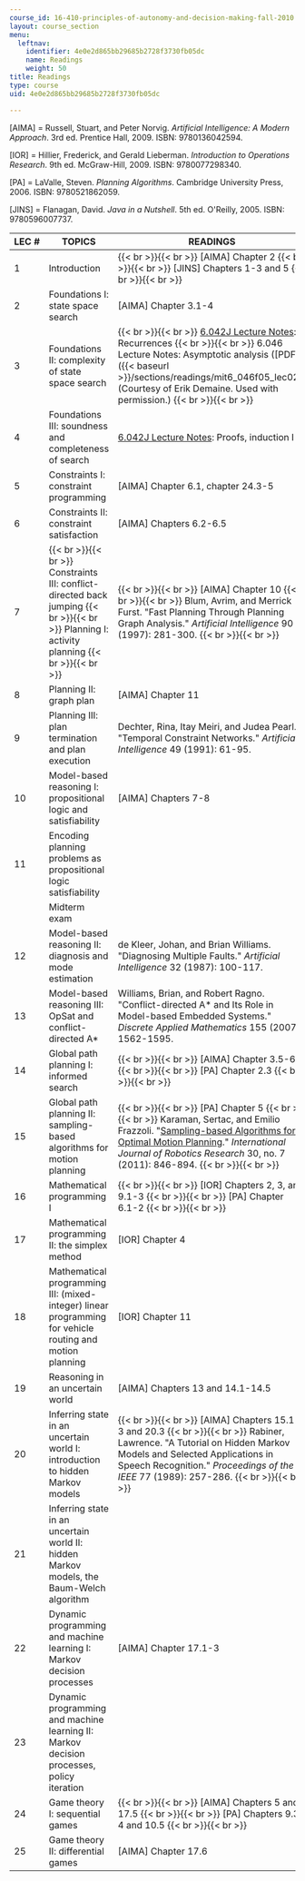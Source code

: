 ```yaml
---
course_id: 16-410-principles-of-autonomy-and-decision-making-fall-2010
layout: course_section
menu:
  leftnav:
    identifier: 4e0e2d865bb29685b2728f3730fb05dc
    name: Readings
    weight: 50
title: Readings
type: course
uid: 4e0e2d865bb29685b2728f3730fb05dc

---
```


\[AIMA\] = Russell, Stuart, and Peter Norvig. _Artificial Intelligence: A Modern Approach_. 3rd ed. Prentice Hall, 2009. ISBN: 9780136042594.

\[IOR\] = Hillier, Frederick, and Gerald Lieberman. _Introduction to Operations Research_. 9th ed. McGraw-Hill, 2009. ISBN: 9780077298340.

\[PA\] = LaValle, Steven. _Planning Algorithms_. Cambridge University Press, 2006. ISBN: 9780521862059.

\[JINS\] = Flanagan, David. _Java in a Nutshell_. 5th ed. O'Reilly, 2005. ISBN: 9780596007737.

| LEC # | TOPICS | READINGS |
| --- | --- | --- |
| 1 | Introduction |  {{< br >}}{{< br >}} \[AIMA\] Chapter 2 {{< br >}}{{< br >}} \[JINS\] Chapters 1-3 and 5 {{< br >}}{{< br >}}  |
| 2 | Foundations I: state space search | \[AIMA\] Chapter 3.1-4 |
| 3 | Foundations II: complexity of state space search |  {{< br >}}{{< br >}} [6.042J Lecture Notes](/courses/6-042j-mathematics-for-computer-science-spring-2015/sections/lecture-slides): Recurrences {{< br >}}{{< br >}} 6.046 Lecture Notes: Asymptotic analysis ([PDF]({{< baseurl >}}/sections/readings/mit6_046f05_lec02)) (Courtesy of Erik Demaine. Used with permission.) {{< br >}}{{< br >}}  |
| 4 | Foundations III: soundness and completeness of search | [6.042J Lecture Notes](/courses/6-042j-mathematics-for-computer-science-spring-2015/sections/lecture-slides): Proofs, induction I |
| 5 | Constraints I: constraint programming | \[AIMA\] Chapter 6.1, chapter 24.3-5 |
| 6 | Constraints II: constraint satisfaction | \[AIMA\] Chapters 6.2-6.5 |
| 7 |  {{< br >}}{{< br >}} Constraints III: conflict-directed back jumping {{< br >}}{{< br >}} Planning I: activity planning {{< br >}}{{< br >}}  |  {{< br >}}{{< br >}} \[AIMA\] Chapter 10 {{< br >}}{{< br >}} Blum, Avrim, and Merrick Furst. "Fast Planning Through Planning Graph Analysis." _Artificial Intelligence_ 90 (1997): 281-300. {{< br >}}{{< br >}}  |
| 8 | Planning II: graph plan | \[AIMA\] Chapter 11 |
| 9 | Planning III: plan termination and plan execution | Dechter, Rina, Itay Meiri, and Judea Pearl. "Temporal Constraint Networks." _Artificial Intelligence_ 49 (1991): 61-95. |
| 10 | Model-based reasoning I: propositional logic and satisfiability | \[AIMA\] Chapters 7-8 |
| 11 | Encoding planning problems as propositional logic satisfiability | &nbsp; |
| &nbsp; | Midterm exam | &nbsp; |
| 12 | Model-based reasoning II: diagnosis and mode estimation | de Kleer, Johan, and Brian Williams. "Diagnosing Multiple Faults." _Artificial Intelligence_ 32 (1987): 100-117. |
| 13 | Model-based reasoning III: OpSat and conflict-directed A\* | Williams, Brian, and Robert Ragno. "Conflict-directed A\* and Its Role in Model-based Embedded Systems." _Discrete Applied Mathematics_ 155 (2007): 1562-1595. |
| 14 | Global path planning I: informed search |  {{< br >}}{{< br >}} \[AIMA\] Chapter 3.5-6 {{< br >}}{{< br >}} \[PA\] Chapter 2.3 {{< br >}}{{< br >}}  |
| 15 | Global path planning II: sampling-based algorithms for motion planning |  {{< br >}}{{< br >}} \[PA\] Chapter 5 {{< br >}}{{< br >}} Karaman, Sertac, and Emilio Frazzoli. "[Sampling-based Algorithms for Optimal Motion Planning](http://arxiv.org/abs/1105.1186)." _International Journal of Robotics Research_ 30, no. 7 (2011): 846-894. {{< br >}}{{< br >}}  |
| 16 | Mathematical programming I |  {{< br >}}{{< br >}} \[IOR\] Chapters 2, 3, and 9.1-3 {{< br >}}{{< br >}} \[PA\] Chapter 6.1-2 {{< br >}}{{< br >}}  |
| 17 | Mathematical programming II: the simplex method | \[IOR\] Chapter 4 |
| 18 | Mathematical programming III: (mixed-integer) linear programming for vehicle routing and motion planning | \[IOR\] Chapter 11 |
| 19 | Reasoning in an uncertain world | \[AIMA\] Chapters 13 and 14.1-14.5 |
| 20 | Inferring state in an uncertain world I: introduction to hidden Markov models |  {{< br >}}{{< br >}} \[AIMA\] Chapters 15.1-3 and 20.3 {{< br >}}{{< br >}} Rabiner, Lawrence. "A Tutorial on Hidden Markov Models and Selected Applications in Speech Recognition." _Proceedings of the IEEE_ 77 (1989): 257-286. {{< br >}}{{< br >}}  |
| 21 | Inferring state in an uncertain world II: hidden Markov models, the Baum-Welch algorithm | &nbsp; |
| 22 | Dynamic programming and machine learning I: Markov decision processes | \[AIMA\] Chapter 17.1-3 |
| 23 | Dynamic programming and machine learning II: Markov decision processes, policy iteration | &nbsp; |
| 24 | Game theory I: sequential games |  {{< br >}}{{< br >}} \[AIMA\] Chapters 5 and 17.5 {{< br >}}{{< br >}} \[PA\] Chapters 9.3-4 and 10.5 {{< br >}}{{< br >}}  |
| 25 | Game theory II: differential games | \[AIMA\] Chapter 17.6
